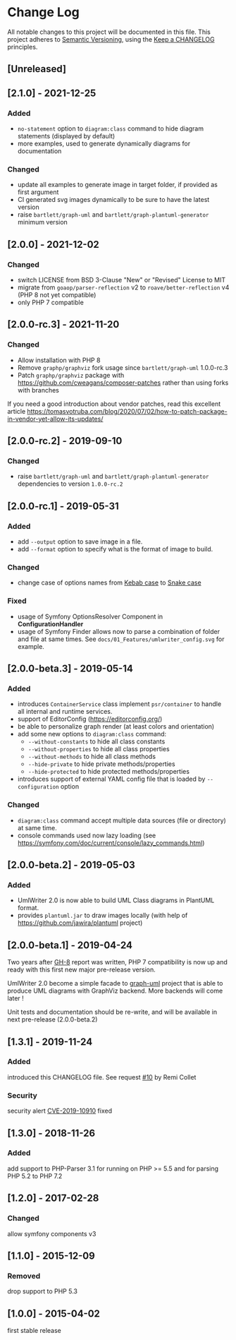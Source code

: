 <!-- markdownlint-disable MD013 MD024 -->
# Change Log

All notable changes to this project will be documented in this file.
This project adheres to [Semantic Versioning](http://semver.org/),
using the [Keep a CHANGELOG](http://keepachangelog.com) principles.

## [Unreleased]

## [2.1.0] - 2021-12-25

### Added

- `no-statement` option to `diagram:class` command to hide diagram statements (displayed by default)
- more examples, used to generate dynamically diagrams for documentation

### Changed

- update all examples to generate image in target folder, if provided as first argument
- CI generated svg images dynamically to be sure to have the latest version
- raise `bartlett/graph-uml` and `bartlett/graph-plantuml-generator` minimum version

## [2.0.0] - 2021-12-02

### Changed

- switch LICENSE from BSD 3-Clause "New" or "Revised" License to MIT
- migrate from `goaop/parser-reflection` v2 to `roave/better-reflection` v4 (PHP 8 not yet compatible)
- only PHP 7 compatible

## [2.0.0-rc.3] - 2021-11-20

### Changed

- Allow installation with PHP 8
- Remove `graphp/graphviz` fork usage since `bartlett/graph-uml` 1.0.0-rc.3
- Patch `graphp/graphviz` package with <https://github.com/cweagans/composer-patches> rather than using forks with branches

If you need a good introduction about vendor patches,
read this excellent article <https://tomasvotruba.com/blog/2020/07/02/how-to-patch-package-in-vendor-yet-allow-its-updates/>

## [2.0.0-rc.2] - 2019-09-10

### Changed

- raise `bartlett/graph-uml` and `bartlett/graph-plantuml-generator` dependencies to version `1.0.0-rc.2`

## [2.0.0-rc.1] - 2019-05-31

### Added

- add `--output` option to save image in a file.
- add `--format` option to specify what is the format of image to build.

### Changed

- change case of options names
from [Kebab case](https://en.wikipedia.org/wiki/Letter_case#Special_case_styles) to [Snake case](https://en.wikipedia.org/wiki/Snake_case)

### Fixed

- usage of Symfony OptionsResolver Component in **ConfigurationHandler**
- usage of Symfony Finder allows now to parse a combination of folder and file at same times.
 See `docs/01_Features/umlwriter_config.svg` for example.

## [2.0.0-beta.3] - 2019-05-14

### Added

- introduces `ContainerService` class implement `psr/container` to handle all internal and runtime services.
- support of EditorConfig (<https://editorconfig.org/>)
- be able to personalize graph render (at least colors and orientation)
- add some new options to `diagram:class` command:
  - `--without-constants` to hide all class constants
  - `--without-properties` to hide all class properties
  - `--without-methods` to hide all class methods
  - `--hide-private` to hide private methods/properties
  - `--hide-protected` to hide protected methods/properties
- introduces support of external YAML config file that is loaded by `--configuration` option

### Changed

- `diagram:class` command accept multiple data sources (file or directory) at same time.
- console commands used now lazy loading (see <https://symfony.com/doc/current/console/lazy_commands.html>)

## [2.0.0-beta.2] - 2019-05-03

### Added

- UmlWriter 2.0 is now able to build UML Class diagrams in PlantUML format.
- provides `plantuml.jar` to draw images locally (with help of <https://github.com/jawira/plantuml> project)

## [2.0.0-beta.1] - 2019-04-24

Two years after [GH-8](https://github.com/llaville/umlwriter/issues/8) report was written,
PHP 7 compatibility is now up and ready with this first new major pre-release version.

UmlWriter 2.0 become a simple facade to [graph-uml](https://github.com/llaville/graph-uml) project
that is able to produce UML diagrams with GraphViz backend. More backends will come later !

Unit tests and documentation should be re-write, and will be available in next pre-release (2.0.0-beta.2)

## [1.3.1] - 2019-11-24

### Added

introduced this CHANGELOG file. See request [#10](https://github.com/llaville/umlwriter/issues/10) by Remi Collet

### Security

security alert [CVE-2019-10910](https://github.com/advisories/GHSA-pgwj-prpq-jpc2) fixed

## [1.3.0] - 2018-11-26

### Added

add support to PHP-Parser 3.1 for running on PHP >= 5.5 and for parsing PHP 5.2 to PHP 7.2

## [1.2.0] - 2017-02-28

### Changed

allow symfony components v3

## [1.1.0] - 2015-12-09

### Removed

drop support to PHP 5.3

## [1.0.0] - 2015-04-02

first stable release
